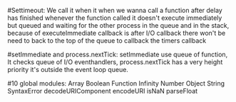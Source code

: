 #Settimeout: 
We call it when it when we wanna call a function after delay has finished whenever the function called it doesn't execute immediately but queued and waiting
for the other process in the queue and in the stack, because of executeImmediate callback is after I/O callback there won't be need to back to the top of the 
queue to callback the timers callback

#setImmediate and process.nextTick: 
setImmediate use queue of function, It checks queue of I/O eventhandlers, process.nextTick has a very height priority it's outside the event loop queue.  

#10 global modules: 
Array                                Boolean
Function                             Infinity
Number                               Object
String                               SyntaxError
decodeURIComponent                   encodeURI
isNaN                                parseFloat



